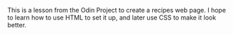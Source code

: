 This is a lesson from the Odin Project to create a recipes web page.  I hope to learn how to use HTML to set it up, and later use CSS to make it look better.